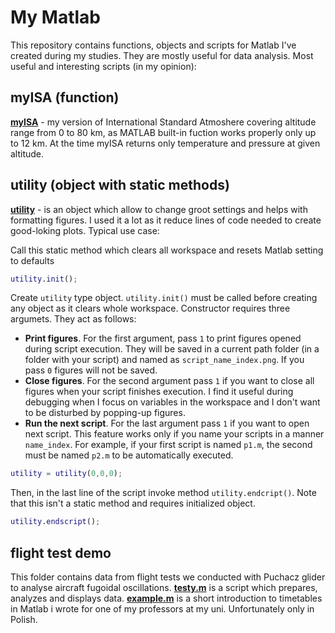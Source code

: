 # My Matlab

This repository contains functions, objects and scripts for Matlab I've created during my studies. They are mostly useful for data analysis. Most useful and interesting scripts (in my opinion):

## myISA (function)

**[myISA](https://github.com/MSlomiany/myMatlab/blob/main/functions/myISA.m)** - my version of International Standard Atmoshere covering altitude range from 0 to 80 km, as MATLAB built-in fuction works properly only up to 12 km. At the time myISA returns only temperature and pressure at given altitude.

## utility (object with static methods)

**[utility](https://github.com/MSlomiany/myMatlab/blob/main/objects/utility.m)** - is an object which allow to change groot settings and helps with formatting figures. I used it a lot as it reduce lines of code needed to create good-loking plots. Typical use case:

Call this static method which clears all workspace and resets Matlab setting to defaults
```matlab
utility.init();
```
Create `utility` type object. `utility.init()` must be called before creating any object as it clears whole workspace. Constructor requires three argumets. They act as follows:
+ **Print figures**. For the first argument, pass `1` to print figures opened during script execution. They will be saved in a current path folder (in a folder with your script) and named as `script_name_index.png`. If you pass `0` figures will not be saved.
+ **Close figures**. For the second argument pass `1` if you want to close all figures when your script finishes execution. I find it useful during debugging when I focus on variables in the workspace and I don't want to be disturbed by popping-up figures.
+ **Run the next script**. For the last argument pass `1` if you want to open next script. This feature works only if you name your scripts in a manner `name_index`. For example, if your first script is named `p1.m`, the second must be named `p2.m` to be automatically executed.

```matlab
utility = utility(0,0,0);
```
Then, in the last line of the script invoke method `utility.endcript()`. Note that this isn't a static method and requires initialized object.

```matlab
utility.endscript();
```
## flight test demo

This folder contains data from flight tests we conducted with Puchacz glider to analyse aircraft fugoidal oscillations. **[testy.m](https://github.com/MSlomiany/myMatlab/blob/main/flight%20test%20demo/testy.m)** is a script which prepares, analyzes and displays data. **[example.m](https://github.com/MSlomiany/myMatlab/blob/main/flight%20test%20demo/example.m)** is a short introduction to timetables in Matlab i wrote for one of my professors at my uni. Unfortunately only in Polish.

